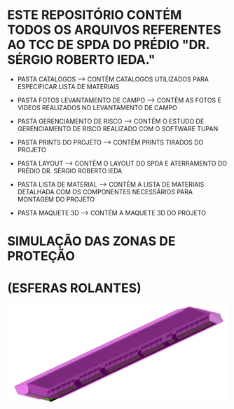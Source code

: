 # ESTE REPOSITÓRIO CONTÉM TODOS OS ARQUIVOS REFERENTES AO TCC DE SPDA DO PRÉDIO "DR. SÉRGIO ROBERTO IEDA."

- PASTA CATALOGOS --> CONTÉM CATALOGOS UTILIZADOS PARA ESPECIFICAR LISTA DE MATERIAIS

- PASTA FOTOS LEVANTAMENTO DE CAMPO --> CONTÉM AS FOTOS E VIDEOS REALIZADOS NO LEVANTAMENTO DE CAMPO

- PASTA GERENCIAMENTO DE RISCO --> CONTÉM O ESTUDO DE GERENCIAMENTO DE RISCO REALIZADO COM O SOFTWARE TUPAN

- PASTA PRINTS DO PROJETO --> CONTÉM PRINTS TIRADOS DO PROJETO 

- PASTA LAYOUT --> CONTÉM O LAYOUT DO SPDA E ATERRAMENTO DO PRÉDIO DR. SÉRGIO ROBERTO IEDA

- PASTA LISTA DE MATERIAL --> CONTÉM A LISTA DE MATERIAIS DETALHADA COM OS COMPONENTES NECESSÁRIOS PARA MONTAGEM DO PROJETO

- PASTA MAQUETE 3D --> CONTÉM A MAQUETE 3D DO PROJETO


# SIMULAÇÃO DAS ZONAS DE PROTEÇÃO 
# (ESFERAS ROLANTES)
![Zonas de Proteção](https://github.com/Luiz895/TCC/blob/main/Imagens%20Print%20do%20Projeto/Zonas%20de%20Prote%C3%A7%C3%A3o.jfif)
